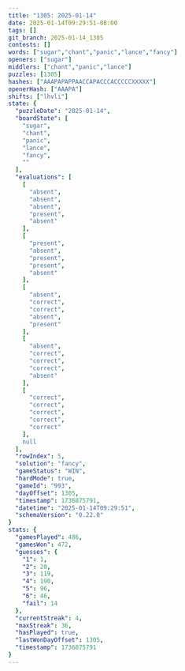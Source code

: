```yaml
---
title: "1305: 2025-01-14"
date: 2025-01-14T09:29:51-08:00
tags: []
git_branch: 2025-01-14_1305
contests: []
words: ["sugar","chant","panic","lance","fancy"]
openers: ["sugar"]
middlers: ["chant","panic","lance"]
puzzles: [1305]
hashes: ["AAAPAPAPPAACCAPACCCACCCCCXXXXX"]
openerHash: ["AAAPA"]
shifts: ["lhvli"]
state: {
  "puzzleDate": "2025-01-14",
  "boardState": [
    "sugar",
    "chant",
    "panic",
    "lance",
    "fancy",
    ""
  ],
  "evaluations": [
    [
      "absent",
      "absent",
      "absent",
      "present",
      "absent"
    ],
    [
      "present",
      "absent",
      "present",
      "present",
      "absent"
    ],
    [
      "absent",
      "correct",
      "correct",
      "absent",
      "present"
    ],
    [
      "absent",
      "correct",
      "correct",
      "correct",
      "absent"
    ],
    [
      "correct",
      "correct",
      "correct",
      "correct",
      "correct"
    ],
    null
  ],
  "rowIndex": 5,
  "solution": "fancy",
  "gameStatus": "WIN",
  "hardMode": true,
  "gameId": "993",
  "dayOffset": 1305,
  "timestamp": 1736875791,
  "datetime": "2025-01-14T09:29:51",
  "schemaVersion": "0.22.0"
}
stats: {
  "gamesPlayed": 486,
  "gamesWon": 472,
  "guesses": {
    "1": 1,
    "2": 20,
    "3": 119,
    "4": 190,
    "5": 96,
    "6": 46,
    "fail": 14
  },
  "currentStreak": 4,
  "maxStreak": 36,
  "hasPlayed": true,
  "lastWonDayOffset": 1305,
  "timestamp": 1736875791
}
---
```

<!-- more -->
